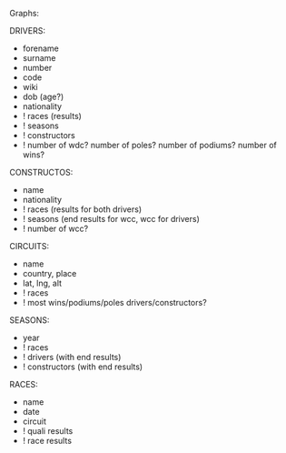 Graphs:

DRIVERS:
* forename
* surname
* number
* code
* wiki
* dob (age?)
* nationality
* ! races (results)
* ! seasons
* ! constructors
* ! number of wdc? number of poles? number of podiums? number of wins?


CONSTRUCTOS:
* name
* nationality
* ! races (results for both drivers)
* ! seasons (end results for wcc, wcc for drivers)
* ! number of wcc?


CIRCUITS:
* name
* country, place
* lat, lng, alt
* ! races
* ! most wins/podiums/poles drivers/constructors?


SEASONS:
* year
* ! races
* ! drivers (with end results)
* ! constructors (with end results)


RACES:
* name
* date
* circuit
* ! quali results
* ! race results